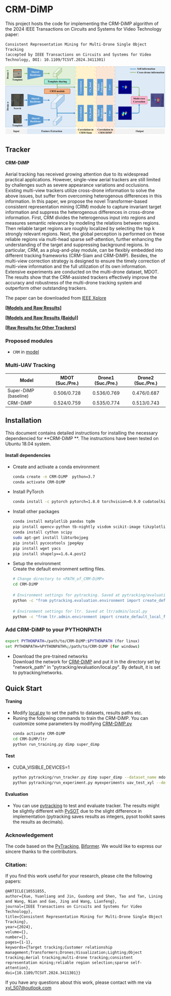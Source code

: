 # CRM-DiMP

This project hosts the code for implementing the CRM-DiMP algorithm of the 2024 IEEE Transactions on Circuits and Systems for Video Technology paper:
```
Consistent Representation Mining for Multi-Drone Single Object Tracking
(accepted by IEEE Transactions on Circuits and Systems for Video Technology, DOI: 10.1109/TCSVT.2024.3411301)
```
![image](https://github.com/xyl-507/CRM/blob/main/figs/fig.jpg)

## Tracker
#### CRM-DiMP ####

Aerial tracking has received growing attention due to its widespread practical applications.
However, single-view aerial trackers are still limited by challenges such as severe appearance variations and occlusions.
Existing multi-view trackers utilize cross-drone information to solve the above issues, but suffer from overcoming heterogenous differences in this information.
In this paper, we propose the novel Transformer-based consistent representation mining (CRM) module to capture invariant target information and suppress the heterogenous differences in cross-drone information.
First, CRM divides the heterogenous input into regions and measures semantic relevance by modeling the relations between regions.
Then reliable target regions are roughly localized by selecting the top k strongly relevant regions.
Next, the global perception is performed on these reliable regions via multi-head sparse self-attention, further enhancing the understanding of the target and suppressing background regions.
In particular, CRM, as a plug-and-play module, can be flexibly embedded into different tracking frameworks (CRM-Siam and CRM-DiMP).
Besides, the multi-view correction strategy is designed to ensure the timely correction of multi-view information and the full utilization of its own information.
Extensive experiments are conducted on the multi-drone dataset, MDOT.
The results show that the CRM-assisted trackers effectively improve the accuracy and robustness of the multi-drone tracking system and outperform other outstanding trackers.

The paper can be downloaded from [IEEE Xplore](https://ieeexplore.ieee.org/document/10551855)

[**[Models and Raw Results]**](https://github.com/xyl-507/CRM/releases/tag/downloads)

[**[Models and Raw Results (Baidu)]**](https://pan.baidu.com/s/15ntlgipFTmzKDclilrEg1A?pwd=1234)

[**[Raw Results for Other Trackers]**](https://github.com/xyl-507/CRM/releases/tag/Raw_Results)
### Proposed modules
- `CRM` in [model](https://github.com/xyl-507/CRM/blob/main/CRM-DiMP/ltr/models/attention/MobileViTAttention.py)

### Multi-UAV Tracking

| Model                 | MDOT (Suc./Pre.)   | Drone1 (Suc./Pre.)| Drone2 (Suc./Pre.) |
| --------------------  | :----------------: | :---------------: | :---------------:  |
| Super-DiMP (baseline) |    0.506/0.728     |    0.536/0.769    |    0.476/0.687     |
| CRM-DiMP              |    0.524/0.759     |    0.535/0.774    |    0.513/0.743     |

## Installation
This document contains detailed instructions for installing the necessary dependencied for **CRM-DiMP **. The instructions 
have been tested on Ubuntu 18.04 system.

#### Install dependencies
* Create and activate a conda environment 
    ```bash
    conda create -n CRM-DiMP  python=3.7
    conda activate CRM-DiMP 
    ```  
* Install PyTorch
    ```bash
    conda install -c pytorch pytorch=1.8.0 torchvision=0.9.0 cudatoolkit=10.2
    ```  

* Install other packages
    ```bash
    conda install matplotlib pandas tqdm
    pip install opencv-python tb-nightly visdom scikit-image tikzplotlib gdown
    conda install cython scipy
    sudo apt-get install libturbojpeg
    pip install pycocotools jpeg4py
    pip install wget yacs
    pip install shapely==1.6.4.post2
    ```  
* Setup the environment                                                                                                 
Create the default environment setting files.

    ```bash
    # Change directory to <PATH_of_CRM-DiMP>
    cd CRM-DiMP
    
    # Environment settings for pytracking. Saved at pytracking/evaluation/local.py
    python -c "from pytracking.evaluation.environment import create_default_local_file; create_default_local_file()"
    
    # Environment settings for ltr. Saved at ltr/admin/local.py
    python -c "from ltr.admin.environment import create_default_local_file; create_default_local_file()"
    ```
### Add CRM-DiMP to your PYTHONPATH
```bash
export PYTHONPATH=/path/to/CRM-DiMP:$PYTHONPATH (for linux)
set PYTHONPATH=%PYTHONPATH%;/path/to/CRM-DiMP (for windows)
```

* Download the pre-trained networks   
Download the network for [CRM-DiMP](https://pan.baidu.com/s/15ntlgipFTmzKDclilrEg1A?pwd=1234)
and put it in the directory set by "network_path" in "pytracking/evaluation/local.py". By default, it is set to 
pytracking/networks.

## Quick Start
#### Traning
* Modify [local.py](ltr/admin/local.py) to set the paths to datasets, results paths etc.
* Runing the following commands to train the CRM-DiMP. You can customize some parameters by modifying [CRM-DiMP.py](ltr/train_settings/CRM-DiMP/CRM-DiMP.py)
    ```bash
    conda activate CRM-DiMP
    cd CRM-DiMP/ltr
    python run_training.py dimp super_dimp
    ```  

#### Test

* CUDA_VISIBLE_DEVICES=1
    ```bash
    python pytracking/run_tracker.py dimp super_dimp --dataset_name mdot --debug 0 --threads 0
    python pytracking/run_experiment.py myexperiments uav_test_xyl --debug 0 --threads 0
    ```

#### Evaluation
* You can use [pytracking](pytracking) to test and evaluate tracker. 
The results might be slightly different with [PySOT](https://github.com/STVIR/pysot) due to the slight difference in implementation (pytracking saves results as integers, pysot toolkit saves the results as decimals).
  

### Acknowledgement
The code based on the [PyTracking](https://github.com/visionml/pytracking),
[Biformer](https://ieeexplore.ieee.org/document/10203555).
We would like to express our sincere thanks to the contributors.

### Citation:
If you find this work useful for your research, please cite the following papers:
```
@ARTICLE{10551855,
author={Xue, Yuanliang and Jin, Guodong and Shen, Tao and Tan, Lining and Wang, Nian and Gao, Jing and Wang, Lianfeng},
journal={IEEE Transactions on Circuits and Systems for Video Technology},
title={Consistent Representation Mining for Multi-Drone Single Object Tracking},
year={2024},
volume={},
number={},
pages={1-1},
keywords={Target tracking;Customer relationship management;Transformers;Drones;Visualization;Lighting;Object tracking;Aerial tracking;multi-drone tracking;consistent representation mining;reliable region selection;sparse self-attention},
doi={10.1109/TCSVT.2024.3411301}}
```
If you have any questions about this work, please contact with me via xyl_507@outlook.com

